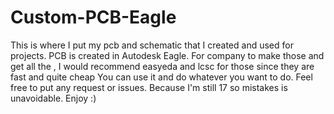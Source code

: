 # Custom-PCB-Eagle
This is where I put my pcb and schematic that I created and used for projects.
PCB is created in Autodesk Eagle.
For company to make those and get all the , I would recommend easyeda and lcsc for those since they are fast and quite cheap
You can use it and do whatever you want to do.
Feel free to put any request or issues. Because I'm still 17 so mistakes is unavoidable.
Enjoy :)

